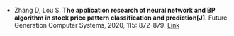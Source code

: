 * Zhang D, Lou S. <b>The application research of neural network and BP algorithm in stock price pattern classification and prediction[J]</b>. Future Generation Computer Systems, 2020, 115: 872-879. [Link](https://www.sciencedirect.com/science/article/abs/pii/S0167739X20329861)
